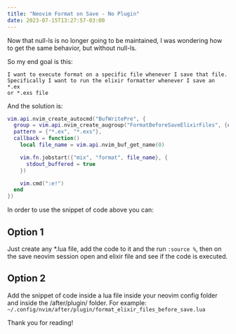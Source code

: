 ```yaml
---
title: "Neovim Format on Save - No Plugin"
date: 2023-07-15T13:27:57-03:00
---
```


Now that null-ls is no longer going to be maintained, I was wondering how to get the
same behavior, but without null-ls.

So my end goal is this:
    
    I want to execute format on a specific file whenever I save that file.
    Specifically I want to run the elixir formatter whenever I save an *.ex
    or *.exs file

And the solution is:

```lua
vim.api.nvim_create_autocmd("BufWritePre", {
  group = vim.api.nvim_create_augroup("FormatBeforeSaveElixirFiles", {clear = true}),
  pattern = {"*.ex", "*.exs"},
  callback = function()
    local file_name = vim.api.nvim_buf_get_name(0)

    vim.fn.jobstart({"mix", "format", file_name}, {
      stdout_buffered = true
    })

    vim.cmd(":e!")
  end
})

```

In order to use the snippet of code above you can:

## Option 1

Just create any *.lua file, add the code to it and the run `:source %`, then on the save
neovim session open and elixir file and see if the code is executed.

## Option 2

Add the snippet of code inside a lua file inside your neovim config folder and inside the /after/plugin/
folder. For example: `~/.config/nvim/after/plugin/format_elixir_files_before_save.lua`

Thank you for reading!

